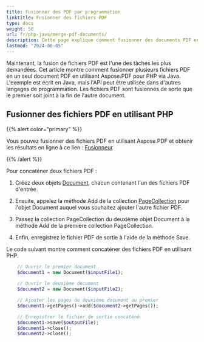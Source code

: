 ```yaml
---
title: Fusionner des PDF par programmation
linktitle: Fusionner des fichiers PDF
type: docs
weight: 50
url: fr/php-java/merge-pdf-documents/
description: Cette page explique comment fusionner des documents PDF en un seul fichier PDF en utilisant PHP.
lastmod: "2024-06-05"
---
```


Maintenant, la fusion de fichiers PDF est l'une des tâches les plus demandées.
Cet article montre comment fusionner plusieurs fichiers PDF en un seul document PDF en utilisant Aspose.PDF pour PHP via Java. L'exemple est écrit en Java, mais l'API peut être utilisée dans d'autres langages de programmation. Les fichiers PDF sont fusionnés de sorte que le premier soit joint à la fin de l'autre document.

## Fusionner des fichiers PDF en utilisant PHP

{{% alert color="primary" %}}

Vous pouvez fusionner des fichiers PDF en utilisant Aspose.PDF et obtenir les résultats en ligne à ce lien : [Fusionneur](https://products.aspose.app/pdf/merger)

{{% /alert %}}

Pour concaténer deux fichiers PDF :

1. Créez deux objets [Document](https://reference.aspose.com/pdf/java/com.aspose.pdf/class-use/Document), chacun contenant l'un des fichiers PDF d'entrée.

1. Ensuite, appelez la méthode Add de la collection [PageCollection](https://reference.aspose.com/pdf/java/com.aspose.pdf/class-use/PageCollection) pour l'objet Document auquel vous souhaitez ajouter l'autre fichier PDF.
1. Passez la collection PageCollection du deuxième objet Document à la méthode Add de la première collection PageCollection.
1. Enfin, enregistrez le fichier PDF de sortie à l'aide de la méthode Save.

Le code suivant montre comment concaténer des fichiers PDF en utilisant PHP.

```php
    // Ouvrir le premier document
    $document1 = new Document($inputFile1);
    
    // Ouvrir le deuxième document
    $document2 = new Document($inputFile2);

    // Ajouter les pages du deuxième document au premier
    $document1->getPages()->add($document2->getPages());

    // Enregistrer le fichier de sortie concaténé
    $document1->save($outputFile);
    $document1->close();
    $document2->close();
```